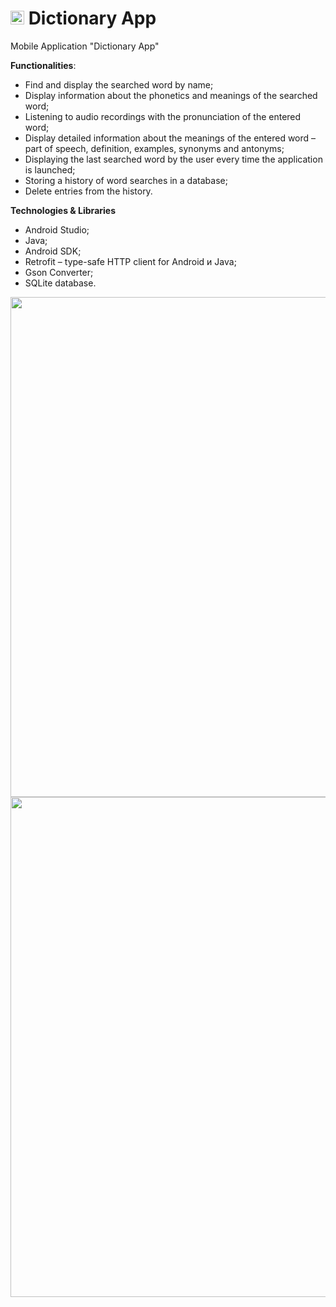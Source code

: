 # <img src="https://user-images.githubusercontent.com/83454633/198883983-f6517a28-23a3-4c89-b803-6835e1f41f16.png" width="22"> Dictionary App
Mobile Application "Dictionary App"

**Functionalities**:
- Find and display the searched word by name;
- Display information about the phonetics and meanings of the searched word;
- Listening to audio recordings with the pronunciation of the entered word;
- Display detailed information about the meanings of the entered word – part of speech, definition, examples, synonyms and antonyms;
- Displaying the last searched word by the user every time the application is launched;
- Storing a history of word searches in a database;
- Delete entries from the history.

**Technologies & Libraries**
- Android Studio;
- Java;
- Android SDK;
- Retrofit – type-safe HTTP client for Android и Java;
- Gson Converter;
- SQLite database.

<img src="https://user-images.githubusercontent.com/83454633/198883838-62206e43-46f5-4cd4-9245-a64afb0b3bbf.jpg" width="800">

<img src="https://user-images.githubusercontent.com/83454633/198883873-d7f402e5-ecea-49bd-9080-e948a9f47638.jpg" width="800">
